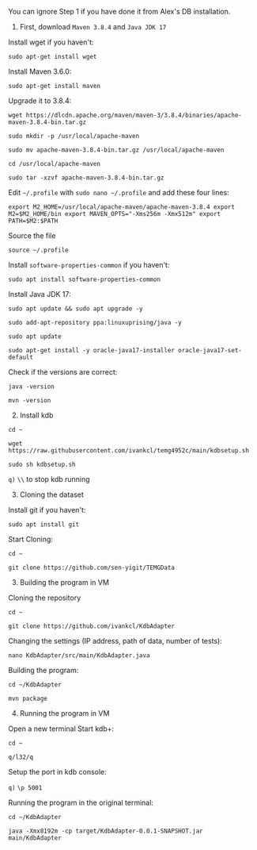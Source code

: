 You can ignore Step 1 if you have done it from Alex's DB installation.

1. First, download `Maven 3.8.4` and `Java JDK 17` 

Install wget if you haven't:

`sudo apt-get install wget`

Install Maven 3.6.0:

`sudo apt-get install maven`

Upgrade it to 3.8.4:

`wget https://dlcdn.apache.org/maven/maven-3/3.8.4/binaries/apache-maven-3.8.4-bin.tar.gz`

`sudo mkdir -p /usr/local/apache-maven`

`sudo mv apache-maven-3.8.4-bin.tar.gz /usr/local/apache-maven`

`cd /usr/local/apache-maven`

`sudo tar -xzvf apache-maven-3.8.4-bin.tar.gz `

Edit `~/.profile` with `sudo nano ~/.profile` and add these four lines:

`
export M2_HOME=/usr/local/apache-maven/apache-maven-3.8.4
export M2=$M2_HOME/bin
export MAVEN_OPTS="-Xms256m -Xmx512m"
export PATH=$M2:$PATH  
`

Source the file

`source ~/.profile`

Install `software-properties-common` if you haven't:

`sudo apt install software-properties-common`

Install Java JDK 17:

`sudo apt update && sudo apt upgrade -y`

`sudo add-apt-repository ppa:linuxuprising/java -y`

`sudo apt update`

`sudo apt-get install -y oracle-java17-installer oracle-java17-set-default`

Check if the versions are correct:

`java -version`

`mvn -version`

2. Install kdb

`cd ~`

`wget https://raw.githubusercontent.com/ivankcl/temg4952c/main/kdbsetup.sh`

`sudo sh kdbsetup.sh`

`q)` `\\` to stop kdb running

3. Cloning the dataset

Install git if you haven't:

`sudo apt install git`

Start Cloning:

`cd ~`

`git clone https://github.com/sen-yigit/TEMGData`

3. Building the program in VM

Cloning the repository

`cd ~`

`git clone https://github.com/ivankcl/KdbAdapter`

Changing the settings (IP address, path of data, number of tests):

`nano KdbAdapter/src/main/KdbAdapter.java`

Building the program:

`cd ~/KdbAdapter`

`mvn package`

4. Running the program in VM

Open a new terminal
Start kdb+:

`cd ~`

`q/l32/q`

Setup the port in kdb console:

`q)` `\p 5001`

Running the program in the original terminal:

`cd ~/KdbAdapter`

`java -Xmx8192m -cp target/KdbAdapter-0.0.1-SNAPSHOT.jar main/KdbAdapter`
